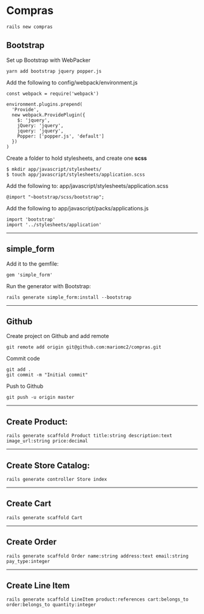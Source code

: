 # Compras

	rails new compras

## Bootstrap

Set up Bootstrap with WebPacker

    yarn add bootstrap jquery popper.js

Add the following to config/webpack/environment.js

```
const webpack = require('webpack')

environment.plugins.prepend(
  'Provide',
  new webpack.ProvidePlugin({
    $: 'jquery',
    jQuery: 'jquery',
    jquery: 'jquery',
    Popper: ['popper.js', 'default']
  })
)
```

Create a folder to hold stylesheets, and create one **scss**

    $ mkdir app/javascript/stylesheets/
    $ touch app/javascript/stylesheets/application.scss

Add the following to: app/javascript/stylesheets/application.scss

    @import "~bootstrap/scss/bootstrap";

Add the following to app/javascript/packs/applications.js

    import 'bootstrap'
    import '../stylesheets/application'

---
## simple_form

Add it to the gemfile:

    gem 'simple_form'

Run the generator with Bootstrap:

    rails generate simple_form:install --bootstrap

---
## Github

Create project on Github and add remote

    git remote add origin git@github.com:mariomc2/compras.git

Commit code

    git add .
    git commit -m "Initial commit"

Push to Github

    git push -u origin master

---
## Create Product:

    rails generate scaffold Product title:string description:text image_url:string price:decimal

---
## Create Store Catalog:

    rails generate controller Store index

---
## Create Cart

	rails generate scaffold Cart

---
## Create Order

	rails generate scaffold Order name:string address:text email:string pay_type:integer

---
## Create Line Item

	rails generate scaffold LineItem product:references cart:belongs_to order:belongs_to quantity:integer